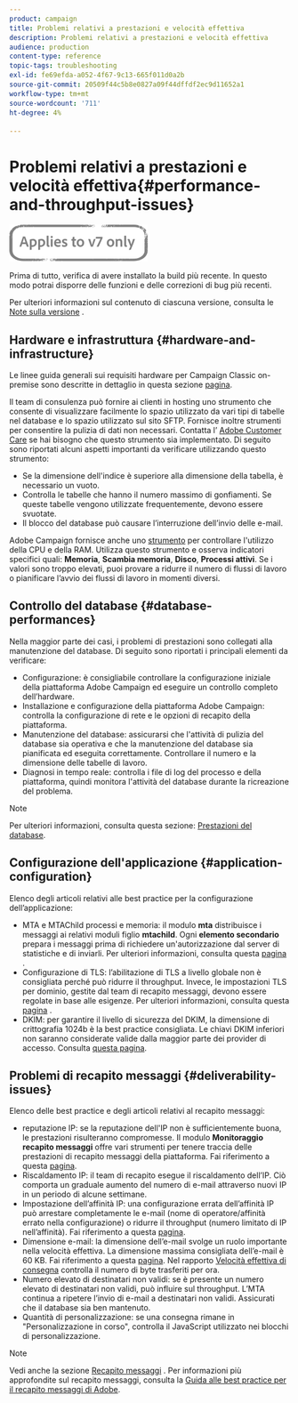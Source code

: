 ```yaml
---
product: campaign
title: Problemi relativi a prestazioni e velocità effettiva
description: Problemi relativi a prestazioni e velocità effettiva
audience: production
content-type: reference
topic-tags: troubleshooting
exl-id: fe69efda-a052-4f67-9c13-665f011d0a2b
source-git-commit: 20509f44c5b8e0827a09f44dffdf2ec9d11652a1
workflow-type: tm+mt
source-wordcount: '711'
ht-degree: 4%

---
```


# Problemi relativi a prestazioni e velocità effettiva{#performance-and-throughput-issues}

![](../../assets/v7-only.svg)

Prima di tutto, verifica di avere installato la build più recente. In questo modo potrai disporre delle funzioni e delle correzioni di bug più recenti.

Per ulteriori informazioni sul contenuto di ciascuna versione, consulta le [Note sulla versione](../../rn/using/latest-release.md) .

## Hardware e infrastruttura {#hardware-and-infrastructure}

Le linee guida generali sui requisiti hardware per Campaign Classic on-premise sono descritte in dettaglio in questa sezione [pagina](https://helpx.adobe.com/it/campaign/kb/hardware-sizing-guide.html).

Il team di consulenza può fornire ai clienti in hosting uno strumento che consente di visualizzare facilmente lo spazio utilizzato da vari tipi di tabelle nel database e lo spazio utilizzato sul sito SFTP. Fornisce inoltre strumenti per consentire la pulizia di dati non necessari. Contatta l’ [Adobe Customer Care](https://helpx.adobe.com/it/enterprise/admin-guide.html/enterprise/using/support-for-experience-cloud.ug.html) se hai bisogno che questo strumento sia implementato. Di seguito sono riportati alcuni aspetti importanti da verificare utilizzando questo strumento:

* Se la dimensione dell&#39;indice è superiore alla dimensione della tabella, è necessario un vuoto.
* Controlla le tabelle che hanno il numero massimo di gonfiamenti. Se queste tabelle vengono utilizzate frequentemente, devono essere svuotate.
* Il blocco del database può causare l’interruzione dell’invio delle e-mail.

Adobe Campaign fornisce anche uno [strumento](../../production/using/monitoring-processes.md#manual-monitoring) per controllare l&#39;utilizzo della CPU e della RAM. Utilizza questo strumento e osserva indicatori specifici quali: **Memoria**, **Scambia memoria**, **Disco**, **Processi attivi**. Se i valori sono troppo elevati, puoi provare a ridurre il numero di flussi di lavoro o pianificare l’avvio dei flussi di lavoro in momenti diversi.

## Controllo del database {#database-performances}

Nella maggior parte dei casi, i problemi di prestazioni sono collegati alla manutenzione del database. Di seguito sono riportati i principali elementi da verificare:

* Configurazione: è consigliabile controllare la configurazione iniziale della piattaforma Adobe Campaign ed eseguire un controllo completo dell’hardware.
* Installazione e configurazione della piattaforma Adobe Campaign: controlla la configurazione di rete e le opzioni di recapito della piattaforma.
* Manutenzione del database: assicurarsi che l&#39;attività di pulizia del database sia operativa e che la manutenzione del database sia pianificata ed eseguita correttamente. Controllare il numero e la dimensione delle tabelle di lavoro.
* Diagnosi in tempo reale: controlla i file di log del processo e della piattaforma, quindi monitora l&#39;attività del database durante la ricreazione del problema.

>[!NOTE]
>
>Per ulteriori informazioni, consulta questa sezione: [Prestazioni del database](../../production/using/database-performances.md).

## Configurazione dell&#39;applicazione {#application-configuration}

Elenco degli articoli relativi alle best practice per la configurazione dell’applicazione:

* MTA e MTAChild processi e memoria: il modulo **mta** distribuisce i messaggi ai relativi moduli figlio **mtachild**. Ogni **elemento secondario** prepara i messaggi prima di richiedere un&#39;autorizzazione dal server di statistiche e di inviarli. Per ulteriori informazioni, consulta questa [pagina](../../installation/using/email-deliverability.md) .
* Configurazione di TLS: l’abilitazione di TLS a livello globale non è consigliata perché può ridurre il throughput. Invece, le impostazioni TLS per dominio, gestite dal team di recapito messaggi, devono essere regolate in base alle esigenze. Per ulteriori informazioni, consulta questa [pagina](../../installation/using/email-deliverability.md#mx-configuration) .
* DKIM: per garantire il livello di sicurezza del DKIM, la dimensione di crittografia 1024b è la best practice consigliata. Le chiavi DKIM inferiori non saranno considerate valide dalla maggior parte dei provider di accesso. Consulta [questa pagina](https://experienceleague.adobe.com/docs/deliverability-learn/deliverability-best-practice-guide/transition-process/infrastructure.html#authentication).

## Problemi di recapito messaggi {#deliverability-issues}

Elenco delle best practice e degli articoli relativi al recapito messaggi:

* reputazione IP: se la reputazione dell&#39;IP non è sufficientemente buona, le prestazioni risulteranno compromesse. Il modulo **Monitoraggio recapito messaggi** offre vari strumenti per tenere traccia delle prestazioni di recapito messaggi della piattaforma. Fai riferimento a questa [pagina](../../delivery/using/monitoring-deliverability.md).
* Riscaldamento IP: il team di recapito esegue il riscaldamento dell’IP. Ciò comporta un graduale aumento del numero di e-mail attraverso nuovi IP in un periodo di alcune settimane.
* Impostazione dell’affinità IP: una configurazione errata dell’affinità IP può arrestare completamente le e-mail (nome di operatore/affinità errato nella configurazione) o ridurre il throughput (numero limitato di IP nell’affinità). Fai riferimento a questa [pagina](../../installation/using/email-deliverability.md#list-of-ip-addresses-to-use).
* Dimensione e-mail: la dimensione dell’e-mail svolge un ruolo importante nella velocità effettiva. La dimensione massima consigliata dell’e-mail è 60 KB. Fai riferimento a questa [pagina](https://helpx.adobe.com/legal/product-descriptions/campaign.html). Nel rapporto [Velocità effettiva di consegna](../../reporting/using/global-reports.md#delivery-throughput) controlla il numero di byte trasferiti per ora.
* Numero elevato di destinatari non validi: se è presente un numero elevato di destinatari non validi, può influire sul throughput. L’MTA continua a ripetere l’invio di e-mail a destinatari non validi. Assicurati che il database sia ben mantenuto.
* Quantità di personalizzazione: se una consegna rimane in &quot;Personalizzazione in corso&quot;, controlla il JavaScript utilizzato nei blocchi di personalizzazione.

>[!NOTE]
>
>Vedi anche la sezione [Recapito messaggi](../../delivery/using/about-deliverability.md) . Per informazioni più approfondite sul recapito messaggi, consulta la [Guida alle best practice per il recapito messaggi di Adobe](https://experienceleague.adobe.com/docs/deliverability-learn/deliverability-best-practice-guide/introduction.html?lang=it).
